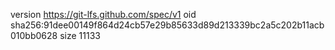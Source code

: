 version https://git-lfs.github.com/spec/v1
oid sha256:91dee00149f864d24cb57e29b85633d89d213339bc2a5c202b11acb010bb0628
size 11133
